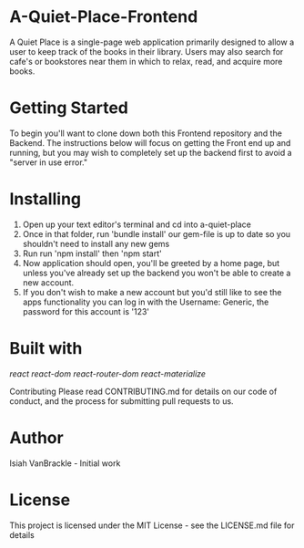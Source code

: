 # A-Quiet-Place-Frontend

A Quiet Place is a single-page web application primarily designed to allow a user to keep track of the books in their library. Users may also search for cafe's or bookstores near them in which to relax, read, and acquire more books.

# Getting Started
To begin you'll want to clone down both this Frontend repository and the Backend. The instructions below will focus on getting the Front end up and running, but you may wish to completely set up the backend first to avoid a "server in use error."

# Installing
1. Open up your text editor's terminal and cd into a-quiet-place
2. Once in that folder, run 'bundle install' our gem-file is up to date so you shouldn't need to install any new gems
3. Run run 'npm install' then 'npm start'
4. Now application should open, you'll be greeted by a home page, but unless you've already set up the backend you won't be able to create a new account.
5. If you don't wish to make a new account but you'd still like to see the apps functionality you can log in with the Username: Generic, the password for this account is '123'

# Built with
*react*
*react-dom*
*react-router-dom*
*react-materialize*

Contributing
Please read CONTRIBUTING.md for details on our code of conduct, and the process for submitting pull requests to us.

# Author
Isiah VanBrackle - Initial work


# License
This project is licensed under the MIT License - see the LICENSE.md file for details
